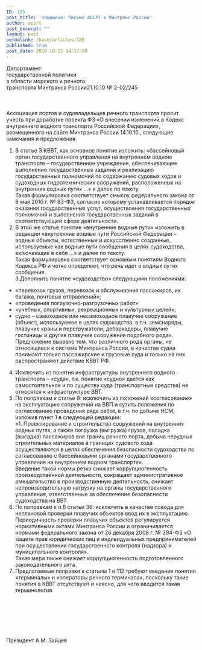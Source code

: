 ```yaml
---
ID: 185
post_title: 'Защищено: Письмо АПСРТ в Минтранс России'
author: apsrt
post_excerpt: ""
layout: post
permalink: /base/articles/185
published: true
post_date: 2010-10-22 14:17:00
---
```

Департамент<br />
                                                                                         государственной политики<br />
                                                                                         в области морского и речного<br />
                                                                                         транспорта Минтранса России21.10.10      № 2-02/245                                                                                   <br />
<br />
<br />
<br />
 Ассоциация портов и судовладельцев речного транспорта  просит учесть при доработке проекта ФЗ «О внесении изменений в Кодекс внутреннего водного транспорта Российской Федерации», размещенного на сайте Минтранса России 14.10.10., следующие замечания и предложения. <br />
1. В статье 3 КВВТ, как основное понятие изложить: «бассейновый орган государственного управления на внутреннем водном транспорте – государственное учреждение, обеспечивающее выполнение государственных заданий и реализацию государственных полномочий  по содержанию судовых ходов и судоходных гидротехнических сооружений, расположенных на внутренних водных путях …» и далее по тексту.<br />
Такая формулировка соответствует смыслу федерального закона от 8 мая 2010 г. № 83-ФЗ, согласно которому устанавливается порядок оказания государственных услуг, осуществления государственных полномочий и выполнения государственных заданий в соответствующей сфере деятельности.<br />
2. В этой же статье понятие «внутренние водные пути» изложить в редакции «внутренние водные пути Российской Федерации – водные объекты, естественные и искусственно созданные, используемые как водные пути сообщения в целях судоходства, включающие в себя …» и далее по тексту. <br />
Такая формулировка соответствует основным понятиям Водного Кодекса РФ и четко определяет, что речь идет о водных путях сообщения.<br />
3.Дополнить понятие «судоходство» следующими положениями:<br />
- «перевозок грузов, перевозок и обслуживания пассажиров, их багажа, почтовых отправлений»;<br />
- «проведения погрузочно-разгрузочных работ»<br />
- «учебных, спортивных, рекреационных и культурных целей»;<br />
- судно – самоходное или несамоходное плавучее сооружение (объект), используемое в целях судоходства, в т.ч. земснаряды, плавучие краны и перегружатели, дебаркадеры, плавучие гостиницы и другие плавучие  сооружения подобного рода».<br />
Предложение вызвано тем, что различного рода органы, не относящиеся к системе Минтранса России, в качестве судна понимают только пассажирские и грузовые суда и только на них распространяют действие КВВТ РФ.<br />
4. Исключить из понятия инфраструктуры внутреннего водного транспорта – «суда», т.к. понятие «судно» дается как самостоятельное и по существу суда  (транспортные средства) не относятся к инфраструктуре ВВТ.<br />
5. По поправкам к статье 9: исключить из положений «согласование» на эксплуатацию сооружений на ВВП и сузить положения по согласованию проведения  ряда работ, в т.ч. по добыче НСМ, изложив пункт 1 в следующей редакции: <br />
«1. Проектирование и строительство сооружений на внутренних водных путях, а также погрузка (выгрузка) грузов, посадка (высадка) пассажиров вне границ речного порта, добыча нерудных строительных материалов в границах судового хода осуществляются в целях обеспечения безопасности судоходства по согласованию с бассейновыми органами государственного управления на внутреннем водном транспорте».<br />
Введение такой нормы резко снижает коррупциогенность производственной деятельности, сокращает административное вмешательство в производственную деятельность, снижает непроизводительную нагрузку на органы государственного управления, ответственные за обеспечение безопасности судоходства на ВВТ.<br />
6. По поправкам  к п.6 статьи 36: исключить в качестве повода для неплановой проверки плавучих объектов ввод их в эксплуатацию.<br />
Периодичность проверки плавучих объектов регулируется нормативными актами Минтранса России и ограничивается нормами федерального закона от 26 декабря 2008 г. №  294-ФЗ «О защите прав юридических лиц и индивидуальных предпринимателей при осуществлении государственного контроля (надзора) и муниципального контроля».<br />
Такая мера также снижает коррупциогенность подготовленного законодательного акта.  <br />
7. Предлагаемые поправки к статьям 1 и 112 требуют введения понятия «терминалы» и «операторы речного терминала», поскольку такие понятия в КВВТ отсутствуют и неясно, для чего вводится такая терминология.   <br />
<br />
<br />
<br />
<br />
<br />
<br />
              Президент                                                   А.М. Зайцев